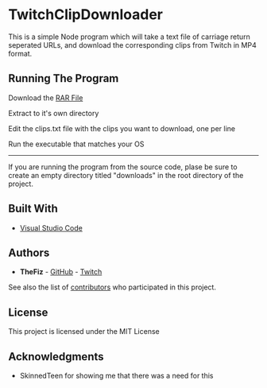 # TwitchClipDownloader

This is a simple Node program which will take a text file of carriage return seperated URLs, and download the corresponding clips from Twitch in MP4 format.

## Running The Program

Download the [RAR File](https://github.com/thefiz/TwitchClipDownloader/raw/master/twitchclipdownloader.rar)

Extract to it's own directory

Edit the clips.txt file with the clips you want to download, one per line

Run the executable that matches your OS

--------

If you are running the program from the source code, plase be sure to create an empty directory titled "downloads" in the root directory of the project.

## Built With

* [Visual Studio Code](https://code.visualstudio.com/)

## Authors

* **TheFiz** -  [GitHub](https://github.com/thefiz) - [Twitch](https://www.twitch.tv/thefiz)

See also the list of [contributors](https://github.com/thefiz/TwitchClipDownloader/contributors) who participated in this project.

## License

This project is licensed under the MIT License

## Acknowledgments

* SkinnedTeen for showing me that there was a need for this
